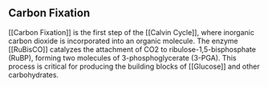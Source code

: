 ## Carbon Fixation  
[[Carbon Fixation]] is the first step of the [[Calvin Cycle]], where inorganic carbon dioxide is incorporated into an organic molecule. The enzyme [[RuBisCO]] catalyzes the attachment of CO2 to ribulose-1,5-bisphosphate (RuBP), forming two molecules of 3-phosphoglycerate (3-PGA). This process is critical for producing the building blocks of [[Glucose]] and other carbohydrates.